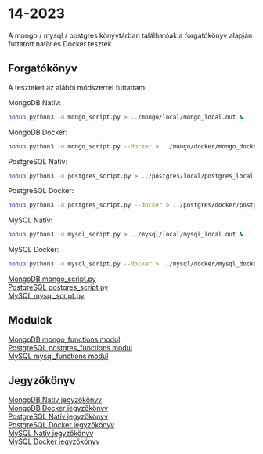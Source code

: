 # 14-2023

A mongo / mysql / postgres könyvtárban találhatóak a forgatókönyv alapján futtatott natív és Docker tesztek.

## Forgatókönyv

A teszteket az alábbi módszerrel futtattam:

MongoDB Natív:
```sh
nohup python3 -u mongo_script.py > ../mongo/local/mongo_local.out &
```
MongoDB Docker:
```sh
nohup python3 -u mongo_script.py --docker > ../mongo/docker/mongo_docker.out &
```
PostgreSQL Natív:
```sh
nohup python3 -u postgres_script.py > ../postgres/local/postgres_local.out &
```
PostgreSQL Docker:
```sh
nohup python3 -u postgres_script.py --docker > ../postgres/docker/postgres_docker.out &
```
MySQL Natív:
```sh
nohup python3 -u mysql_script.py > ../mysql/local/mysql_local.out &
```
MySQL Docker:
```sh
nohup python3 -u mysql_script.py --docker > ../mysql/docker/mysql_docker.out &
```


[MongoDB mongo_script.py](mongo_script.py)  
[PostgreSQL postgres_script.py](postgres_script.py)  
[MySQL mysql_script.py](mysql_script.py)  

## Modulok

[MongoDB mongo_functions modul](mongo_functions.py)  
[PostgreSQL postgres_functions modul](postgres_functions.py)  
[MySQL mysql_functions modul](mysql_functions.py)  

## Jegyzőkönyv

[MongoDB Natív jegyzőkönyv](mongo/local/mongo_local.out)  
[MongoDB Docker jegyzőkönyv](mongo/docker/mongo_docker.out)  
[PostgreSQL Natív jegyzőkönyv](postgres/local/postgres_local.out)  
[PostgreSQL Docker jegyzőkönyv](postgres/docker/postgres_docker.out)  
[MySQL Natív jegyzőkönyv](mysql/local/mysql_local.out)  
[MySQL Docker jegyzőkönyv](mysql/docker/mysql_docker.out)  








